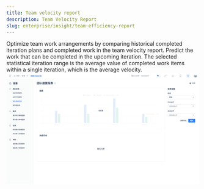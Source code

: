 ```yaml
---
title: Team velocity report
description: Team Velocity Report
slug: enterprise/insight/team-efficiency-report
---
```

Optimize team work arrangements by comparing historical completed iteration plans and completed work in the team velocity report. Predict the work that can be completed in the upcoming iteration. The selected statistical iteration range is the average value of completed work items within a single iteration, which is the average velocity.
![Image Description](./assets/team_efficiency_report.png)